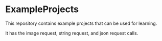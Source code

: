 # ExampleProjects

This repository contains example projects that can be used for learning.

It has the image request, string request, and json request calls.
